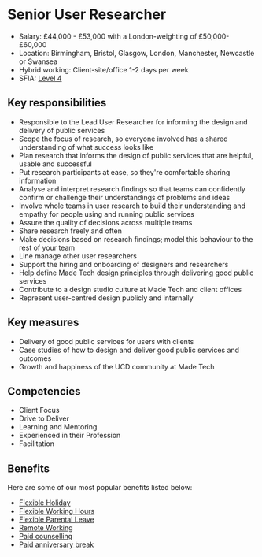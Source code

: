 # Senior User Researcher

- Salary: £44,000 - £53,000 with a London-weighting of £50,000-£60,000
- Location: Birmingham, Bristol, Glasgow, London, Manchester, Newcastle or Swansea
- Hybrid working: Client-site/office 1-2 days per week
- SFIA: [Level 4](sfia/senior_user_researcher.md)


## Key responsibilities 

- Responsible to the Lead User Researcher for informing the design and delivery of public services
- Scope the focus of research, so everyone involved has a shared understanding of what success looks like 
- Plan research that informs the design of public services that are helpful, usable and successful
- Put research participants at ease, so they're comfortable sharing information
- Analyse and interpret research findings so that teams can confidently confirm or challenge their understandings of problems and ideas
- Involve whole teams in user research to build their understanding and empathy for people using and running public services
- Assure the quality of decisions across multiple teams 
- Share research freely and often
- Make decisions based on research findings; model this behaviour to the rest of your team
- Line manage other user researchers
- Support the hiring and onboarding of designers and researchers
- Help define Made Tech design principles through delivering good public services
- Contribute to a design studio culture at Made Tech and client offices
- Represent user-centred design publicly and internally

## Key measures

- Delivery of good public services for users with clients
- Case studies of how to design and deliver good public services and outcomes
- Growth and happiness of the UCD community at Made Tech

## Competencies 

- Client Focus
- Drive to Deliver
- Learning and Mentoring
- Experienced in their Profession
- Facilitation

## Benefits

Here are some of our most popular benefits listed below:

- [Flexible Holiday](../benefits/flexible_holiday.md)
- [Flexible Working Hours](../benefits/working_hours.md)
- [Flexible Parental Leave](../guides/welfare/parental_leave.md)
- [Remote Working](../benefits/remote_working.md)
- [Paid counselling](../guides/welfare/paid_counselling.md)
- [Paid anniversary break](../benefits/paid_anniversary_break.md)


